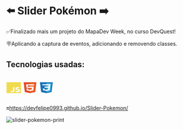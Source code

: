 # ⬅️ Slider Pokémon ➡️

✅Finalizado mais um projeto do MapaDev Week, no curso DevQuest! 

🪧Aplicando a captura de eventos, adicionando e removendo classes.

## Tecnologias usadas:
<div style="display: inline_block"><br>
  <img align="center" alt="Js" height="30" width="40" src="https://raw.githubusercontent.com/devicons/devicon/master/icons/javascript/javascript-plain.svg">
  <img align="center" alt="HTML" height="30" width="40" src="https://raw.githubusercontent.com/devicons/devicon/master/icons/html5/html5-original.svg">
  <img align="center" alt="CSS" height="30" width="40" src="https://raw.githubusercontent.com/devicons/devicon/master/icons/css3/css3-original.svg">
</div>
<br>

🔛https://devfelipe0993.github.io/Slider-Pokemon/




![slider-pokemon-print](https://github.com/user-attachments/assets/91ffc77b-2df9-4d2b-bb3d-bdefba26a1bf)
